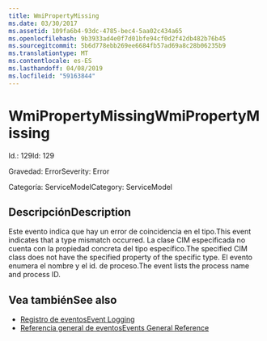 ```yaml
---
title: WmiPropertyMissing
ms.date: 03/30/2017
ms.assetid: 109fa6b4-93dc-4785-bec4-5aa02c434a65
ms.openlocfilehash: 9b3933ad4e0f7d01bfe94cf0d2f42db482b76b45
ms.sourcegitcommit: 5b6d778ebb269ee6684fb57ad69a8c28b06235b9
ms.translationtype: MT
ms.contentlocale: es-ES
ms.lasthandoff: 04/08/2019
ms.locfileid: "59163844"
---
```

# <a name="wmipropertymissing"></a><span data-ttu-id="bf086-102">WmiPropertyMissing</span><span class="sxs-lookup"><span data-stu-id="bf086-102">WmiPropertyMissing</span></span>
<span data-ttu-id="bf086-103">Id.: 129</span><span class="sxs-lookup"><span data-stu-id="bf086-103">Id: 129</span></span>  
  
 <span data-ttu-id="bf086-104">Gravedad: Error</span><span class="sxs-lookup"><span data-stu-id="bf086-104">Severity: Error</span></span>  
  
 <span data-ttu-id="bf086-105">Categoría: ServiceModel</span><span class="sxs-lookup"><span data-stu-id="bf086-105">Category: ServiceModel</span></span>  
  
## <a name="description"></a><span data-ttu-id="bf086-106">Descripción</span><span class="sxs-lookup"><span data-stu-id="bf086-106">Description</span></span>  
 <span data-ttu-id="bf086-107">Este evento indica que hay un error de coincidencia en el tipo.</span><span class="sxs-lookup"><span data-stu-id="bf086-107">This event indicates that a type mismatch occurred.</span></span> <span data-ttu-id="bf086-108">La clase CIM especificada no cuenta con la propiedad concreta del tipo específico.</span><span class="sxs-lookup"><span data-stu-id="bf086-108">The specified CIM class does not have the specified property of the specific type.</span></span> <span data-ttu-id="bf086-109">El evento enumera el nombre y el id. de proceso.</span><span class="sxs-lookup"><span data-stu-id="bf086-109">The event lists the process name and process ID.</span></span>  
  
## <a name="see-also"></a><span data-ttu-id="bf086-110">Vea también</span><span class="sxs-lookup"><span data-stu-id="bf086-110">See also</span></span>

- [<span data-ttu-id="bf086-111">Registro de eventos</span><span class="sxs-lookup"><span data-stu-id="bf086-111">Event Logging</span></span>](../../../../../docs/framework/wcf/diagnostics/event-logging/index.md)
- [<span data-ttu-id="bf086-112">Referencia general de eventos</span><span class="sxs-lookup"><span data-stu-id="bf086-112">Events General Reference</span></span>](../../../../../docs/framework/wcf/diagnostics/event-logging/events-general-reference.md)
